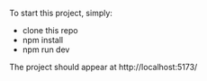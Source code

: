 To start this project, simply:

- clone this repo
- npm install
- npm run dev

The project should appear at http://localhost:5173/